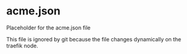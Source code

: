 # acme.json

Placeholder for the acme.json file

This file is ignored by git because the file changes dynamically on the traefik node. 
